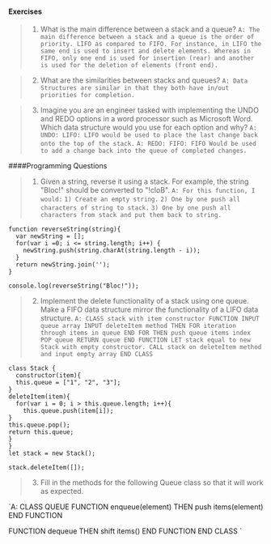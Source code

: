 #### Exercises

>1. What is the main difference between a stack and a queue?
`A: The main difference between a stack and a queue is the order of priority. LIFO as compared to FIFO. For instance, in LIFO the same end is used to insert and delete elements. Whereas in FIFO, only one end is used for insertion (rear) and another is used for the deletion of elements (front end).`

>2. What are the similarities between stacks and queues?
`A: Data Structures are similar in that they both have in/out priorities for completion.`

>3. Imagine you are an engineer tasked with implementing the UNDO and REDO options in a word processor such as Microsoft Word. Which data structure would you use for each option and why?
`A: UNDO: LIFO: LIFO would be used to place the last change back onto the top of the stack.`
`A: REDO: FIFO: FIFO Would be used to add a change back into the queue of completed changes.`

####Programming Questions

>1. Given a string, reverse it using a stack. For example, the string "Bloc!" should be converted to "!cloB".
`A: For this function, I would:`
`1) Create an empty string.`
`2) One by one push all characters of string to stack.`
`3) One by one push all characters from stack and put them back to string.`
```
function reverseString(string){
  var newString = [];
  for(var i =0; i <= string.length; i++) {
    newString.push(string.charAt(string.length - i));
  }
  return newString.join('');
}

console.log(reverseString("Bloc!"));
```

>2. Implement the delete functionality of a stack using one queue. Make a FIFO data structure mirror the functionality of a LIFO data structure.
`A: CLASS stack with item constructor
FUNCTION
INPUT queue array
INPUT deleteItem method THEN FOR iteration through items in queue
END FOR
THEN push queue items index
POP queue
RETURN queue
END FUNCTION
LET stack equal to new Stack with empty constructor.
CALL stack on deleteItem method and input empty array
END CLASS`
```
class Stack {
  constructor(item){
  this.queue = ["1", "2", "3"];
}
deleteItem(item){
  for(var i = 0; i > this.queue.length; i++){
    this.queue.push(item[i]);
}
this.queue.pop();
return this.queue;
}
}
let stack = new Stack();

stack.deleteItem([]);
```

>3. Fill in the methods for the following Queue class so that it will work as expected.

`A:
CLASS QUEUE
 FUNCTION enqueue(element)
 THEN push items(element)
 END FUNCTION

 FUNCTION dequeue
THEN shift items()
 END FUNCTION
END CLASS
`
